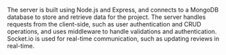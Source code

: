 The server is built using Node.js and Express, and connects to a MongoDB database to store and retrieve data for the project. The server handles requests from the client-side, such as user authentication and CRUD operations, and uses middleware to handle validations and authentication. Socket.io is used for real-time communication, such as updating reviews in real-time.
